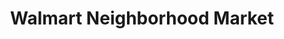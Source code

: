 ---
title: "Walmart Neighborhood Market"
url: /rogers/walmart-neighborhood-market/
shop: Supermarkt
---